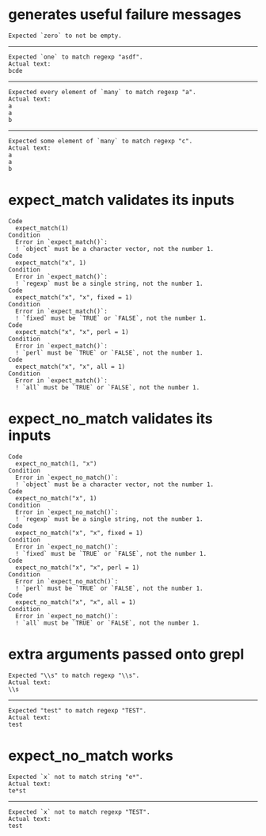 # generates useful failure messages

    Expected `zero` to not be empty.

---

    Expected `one` to match regexp "asdf".
    Actual text:
    bcde

---

    Expected every element of `many` to match regexp "a".
    Actual text:
    a
    a
    b

---

    Expected some element of `many` to match regexp "c".
    Actual text:
    a
    a
    b

# expect_match validates its inputs

    Code
      expect_match(1)
    Condition
      Error in `expect_match()`:
      ! `object` must be a character vector, not the number 1.
    Code
      expect_match("x", 1)
    Condition
      Error in `expect_match()`:
      ! `regexp` must be a single string, not the number 1.
    Code
      expect_match("x", "x", fixed = 1)
    Condition
      Error in `expect_match()`:
      ! `fixed` must be `TRUE` or `FALSE`, not the number 1.
    Code
      expect_match("x", "x", perl = 1)
    Condition
      Error in `expect_match()`:
      ! `perl` must be `TRUE` or `FALSE`, not the number 1.
    Code
      expect_match("x", "x", all = 1)
    Condition
      Error in `expect_match()`:
      ! `all` must be `TRUE` or `FALSE`, not the number 1.

# expect_no_match validates its inputs

    Code
      expect_no_match(1, "x")
    Condition
      Error in `expect_no_match()`:
      ! `object` must be a character vector, not the number 1.
    Code
      expect_no_match("x", 1)
    Condition
      Error in `expect_no_match()`:
      ! `regexp` must be a single string, not the number 1.
    Code
      expect_no_match("x", "x", fixed = 1)
    Condition
      Error in `expect_no_match()`:
      ! `fixed` must be `TRUE` or `FALSE`, not the number 1.
    Code
      expect_no_match("x", "x", perl = 1)
    Condition
      Error in `expect_no_match()`:
      ! `perl` must be `TRUE` or `FALSE`, not the number 1.
    Code
      expect_no_match("x", "x", all = 1)
    Condition
      Error in `expect_no_match()`:
      ! `all` must be `TRUE` or `FALSE`, not the number 1.

# extra arguments passed onto grepl

    Expected "\\s" to match regexp "\\s".
    Actual text:
    \\s

---

    Expected "test" to match regexp "TEST".
    Actual text:
    test

# expect_no_match works

    Expected `x` not to match string "e*".
    Actual text:
    te*st

---

    Expected `x` not to match regexp "TEST".
    Actual text:
    test

